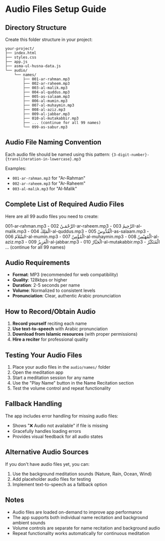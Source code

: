 # Audio Files Setup Guide

## Directory Structure

Create this folder structure in your project:

```
your-project/
├── index.html
├── styles.css
├── app.js
├── asma-ul-husna-data.js
└── audio/
    └── names/
        ├── 001-ar-rahman.mp3
        ├── 002-ar-raheem.mp3
        ├── 003-al-malik.mp3
        ├── 004-al-quddus.mp3
        ├── 005-as-salaam.mp3
        ├── 006-al-mumin.mp3
        ├── 007-al-muhaymin.mp3
        ├── 008-al-aziz.mp3
        ├── 009-al-jabbar.mp3
        ├── 010-al-mutakabbir.mp3
        ├── ... (continue for all 99 names)
        └── 099-as-sabur.mp3
```

## Audio File Naming Convention

Each audio file should be named using this pattern:
`{3-digit-number}-{transliteration-in-lowercase}.mp3`

Examples:
- `001-ar-rahman.mp3` for "Ar-Rahman"
- `002-ar-raheem.mp3` for "Ar-Raheem"
- `003-al-malik.mp3` for "Al-Malik"

## Complete List of Required Audio Files

Here are all 99 audio files you need to create:

001-ar-rahman.mp3        - الرَّحْمَـنُ
002-ar-raheem.mp3        - الرَّحِيمُ
003-al-malik.mp3         - الْمَلِكُ
004-al-quddus.mp3        - الْقُدُّوسُ
005-as-salaam.mp3        - السَّلاَمُ
006-al-mumin.mp3         - الْمُؤْمِنُ
007-al-muhaymin.mp3      - الْمُهَيْمِنُ
008-al-aziz.mp3          - الْعَزِيزُ
009-al-jabbar.mp3        - الْجَبَّارُ
010-al-mutakabbir.mp3    - الْمُتَكَبِّرُ
... (continue for all 99 names)

## Audio Requirements

- **Format**: MP3 (recommended for web compatibility)
- **Quality**: 128kbps or higher
- **Duration**: 2-5 seconds per name
- **Volume**: Normalized to consistent levels
- **Pronunciation**: Clear, authentic Arabic pronunciation

## How to Record/Obtain Audio

1. **Record yourself** reciting each name
2. **Use text-to-speech** with Arabic pronunciation
3. **Download from Islamic resources** (with proper permissions)
4. **Hire a reciter** for professional quality

## Testing Your Audio Files

1. Place your audio files in the `audio/names/` folder
2. Open the meditation app
3. Start a meditation session for any name
4. Use the "Play Name" button in the Name Recitation section
5. Test the volume control and repeat functionality

## Fallback Handling

The app includes error handling for missing audio files:
- Shows "❌ Audio not available" if file is missing
- Gracefully handles loading errors
- Provides visual feedback for all audio states

## Alternative Audio Sources

If you don't have audio files yet, you can:
1. Use the background meditation sounds (Nature, Rain, Ocean, Wind)
2. Add placeholder audio files for testing
3. Implement text-to-speech as a fallback option

## Notes

- Audio files are loaded on-demand to improve app performance
- The app supports both individual name recitation and background ambient sounds
- Volume controls are separate for name recitation and background audio
- Repeat functionality works automatically for continuous meditation